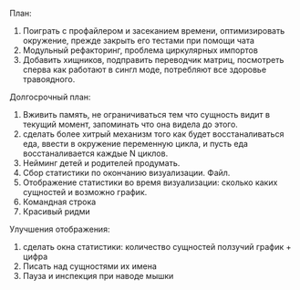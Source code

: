 План: 
1. Поиграть с профайлером и засеканием времени, оптимизировать окружение, прежде закрыть его тестами при помощи чата 
2. Модульный рефакторинг, проблема циркулярных импортов 
3. Добавить хищников, подправить переводчик матриц, посмотреть сперва как работают в сингл моде, потребляют все здоровье травоядного. 

Долгосрочный план:
1. Вживить память, не ограничиваться тем что сущность видит в текущий момент, запоминать что она видела до этого.
2. сделать более хитрый механизм того как будет восстаналиваться еда, ввести в окружение переменную цикла, и пусть еда восстаналивается каждые N циклов. 
3. Нейминг детей и родителей продумать. 
4. Сбор статистики по окончанию визуализации. Файл. 
5. Отображение статистики во время визуализации: сколько каких сущностей и возможно график. 
6. Командная строка 
7. Красивый ридми

Улучшения отображения: 
1. сделать окна статистики: количество сущностей ползучий график + цифра 
2. Писать над сущностями их имена 
3. Пауза и инспекция при наводе мышки 
